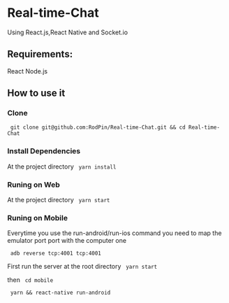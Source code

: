 # Real-time-Chat
Using React.js,React Native and Socket.io


## Requirements:
 React
 Node.js
 
## How to use it

### Clone

``` git clone git@github.com:RodPin/Real-time-Chat.git && cd Real-time-Chat```

### Install Dependencies

At the project directory
``` yarn install```

### Runing on Web

At the project directory ``` yarn start```

### Runing on Mobile

Everytime you use the run-android/run-ios command you need to map the emulator port port with the computer one

``` adb reverse tcp:4001 tcp:4001```


First run the server at the root directory
``` yarn start```

then
``` cd mobile```

``` yarn && react-native run-android```

